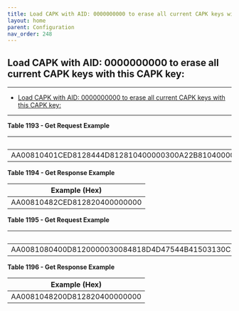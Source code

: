 ```yaml
---
title: Load CAPK with AID: 0000000000 to erase all current CAPK keys with this CAPK key:
layout: home
parent: Configuration
nav_order: 248
---
```


## Load CAPK with AID: 0000000000 to erase all current CAPK keys with this CAPK key:

---

- [Load CAPK with AID: 0000000000 to erase all current CAPK keys with this CAPK key:](#load-capk-with-aid-0000000000-to-erase-all-current-capk-keys-with-this-capk-key)

---


**Table 1193 - Get Request Example**

| Example (Hex) |
|----|
| AA00810401CED8128444D812810400000300A22B81040000008D8201048320B9C1F228E41A1F0B6173E00423C5B58A952DE1111E0CC5E33C3044A5D3FD2FCAA30A81083030303030333030870101 |

**Table 1194 - Get Response Example**

| Example (Hex)                |
|------------------------------|
| AA00810482CED812820400000000 |

**Table 1195 - Get Request Example**

| Example (Hex) |
|----|
| AA0081080400D8120000030084818D4D47544B41503130C10400000300CE7D000000000000016000000000000000000000000000000000000000000000000000000000000000000000000000000000000000000000000000000000000000000000000000000000000000000000000000000000000000000000000000000000000000000000000000583F99A8DF1A414B11A1607402AE67722C4F59B9 |

**Table 1196 - Get Response Example**

| Example (Hex)                |
|------------------------------|
| AA0081048200D812820400000000 |

###
